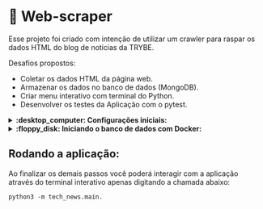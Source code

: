 # :snake: Web-scraper

Esse projeto foi criado com intenção de utilizar um crawler para raspar os dados HTML do blog de notícias da TRYBE.

Desafios propostos:
   - Coletar os dados HTML da página web.
   - Armazenar os dados no banco de dados (MongoDB).
   - Criar menu interativo com terminal do Python.
   - Desenvolver os testes da Aplicação com o pytest.
   
 
 <details>
 <summary><strong> :desktop_computer: Configurações iniciais:</strong></summary><br />
    
  1. **Clone o repositório**
 
 * Use o comando: `git@github.com:IgorBrizack/web-scraper.git`
 
  2. **criar o ambiente virtual**

  ```bash
python3 -m venv .venv
  ```

  3. **ativar o ambiente virtual**

  ```bash
source .venv/bin/activate
  ```

  4. **instalar as dependências no ambiente virtual**

  ```bash
python3 -m pip install -r dev-requirements.txt
  ```
 </details>
 
 <details>
 <summary><strong> :floppy_disk: Iniciando o banco de dados com Docker:</strong></summary><br />

<code>docker-compose up -d mongodb</code>

 </details>
 
 ## Rodando a aplicação:
 
 Ao finalizar os demais passos você poderá interagir com a aplicação através do terminal interativo apenas digitando a chamada abaixo:
 
 <code>python3 -m tech_news.main.</code>

 
